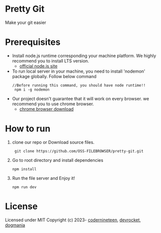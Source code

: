# Pretty Git

Make your git easier

# Prerequisites

- Install node.js runtime corresponding your machine platform. We highly recommend you to install LTS version.
  - [official node.js site](https://nodejs.org/ko)
- To run local server in your machine, you need to install 'nodemon' package globally. Follow below command
  ```
  //Before running this command, you should have node runtime!!
   npm i -g nodemon
  ```
- Our project doesn't guarantee that it will work on every browser. we recommend you to use chrome browser.
  - [chrome browser download](https://www.google.com/chrome/?brand=CHBD&brand=CHBD&gclid=Cj0KCQjwmN2iBhCrARIsAG_G2i6teiD4fIvR-a5CQEAxNGkxlercrsgwv6onbD1pMKGr1soGa1exmQEaAm6bEALw_wcB&gclsrc=aw.ds)

# How to run

1. clone our repo or Download source files.
   ```
    git clone https://github.com/OSS-FILEBROWSER/pretty-git.git
   ```
2. Go to root directory and install dependencies
   ```
   npm install
   ```
3. Run the file server and Enjoy it!
   ```
   npm run dev
   ```

# License

Licensed under MIT
Copyright (c) 2023- [codernineteen](https://github.com/codernineteen), [devrocket](https://github.com/devrokket), [dogmania](https://github.com/dogmania)
